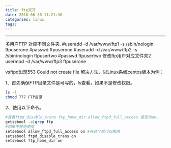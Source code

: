 ```yaml
---
title: ftp双开
date: 2016-06-30 11:21:38
categories: linux
tags:
---
```

---
多用户FTP 对应不同文件夹.
#useradd -d /var/www/ftp1 -s /sbin/nologin ftpuserone
#passwd ftpuserone
#useradd -d /var/www/ftp2 -s /sbin/nologin ftpusertwo
#passwd ftpusertwo
修改ftp用户对应文件夹2
usermod -d /var/www/ftp3 ftpuserone

vsftpd出现553 Could not create file 解决方法，以Linux系统centos版本为例：

1、首先确保FTP目录文件是可写的，ls查看，如果不是修改权限。

```bash
ls -l
chmod 777 FTP目录
```
2、使用以下命令。

```bash
#查看ftpd_disable_trans ftp_home_dir allow_ftpd_full_access 是否为on。
getsebool -a|grep ftp
#如果不是则使用
setsebool allow_ftpd_full_access on #开这个就可以解决 
setsebool ftpd_disable_trans on
setsebool ftp_home_dir on
```
